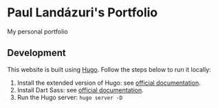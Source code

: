 # Paul Landázuri's Portfolio

My personal portfolio

## Development

This website is built using [Hugo](https://gohugo.io/). Follow the steps below to run it locally:

1. Install the extended version of Hugo: see [official documentation](https://gohugo.io/installation/).
2. Install Dart Sass: see [official documentation](https://gohugo.io/hugo-pipes/transpile-sass-to-css/#dart-sass).
3. Run the Hugo server: `hugo server -D`
